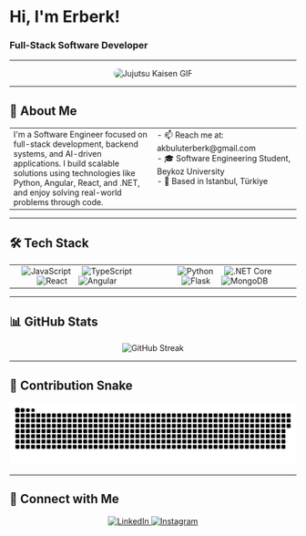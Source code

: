 # Hi, I'm Erberk!  
### Full-Stack Software Developer

---

<div align="center">
  <img src="https://media1.tenor.com/m/IJ3zsdxeavAAAAAC/studio-ghibli-ponyo-on-the-cliff.gif" alt="Jujutsu Kaisen GIF" width="250" style="border-radius: 15px;" />
</div>

---

## 🚀 About Me  

<div align="center">

<table>
  <tr>
    <td width="50%" valign="top">
      I'm a Software Engineer focused on full-stack development, backend systems, and AI-driven applications. I build scalable solutions using technologies like Python, Angular, React, and .NET, and enjoy solving real-world problems through code.
    </td>
    <td width="50%" valign="top">
      - 📫 Reach me at: akbuluterberk@gmail.com  
      <br />
      - 🎓 Software Engineering Student, Beykoz University  
      <br />
      - 📍 Based in Istanbul, Türkiye  
    </td>
  </tr>
</table>

</div>


---

## 🛠️ Tech Stack  

<div align="center">
  <table>
    <tr>
      <td width="50%" align="center">
        <img src="https://cdn.jsdelivr.net/gh/devicons/devicon/icons/javascript/javascript-original.svg" height="40" alt="JavaScript" title="JavaScript" />
        <img width="12" />
        <img src="https://cdn.jsdelivr.net/gh/devicons/devicon/icons/typescript/typescript-original.svg" height="40" alt="TypeScript" title="TypeScript" />
        <img width="12" />
        <img src="https://cdn.jsdelivr.net/gh/devicons/devicon/icons/react/react-original.svg" height="40" alt="React" title="React" />
        <img width="12" />
        <img src="https://cdn.jsdelivr.net/gh/devicons/devicon/icons/angularjs/angularjs-original.svg" height="40" alt="Angular" title="Angular" />
        <img width="12" />
      </td>
      <td width="50%" align="center">
        <img width="12" />
        <img src="https://cdn.jsdelivr.net/gh/devicons/devicon/icons/python/python-original.svg" height="40" alt="Python" title="Python" />
        <img width="12" />
        <img src="https://cdn.jsdelivr.net/gh/devicons/devicon/icons/dotnetcore/dotnetcore-original.svg" height="40" alt=".NET Core" title=".NET Core" />
        <img width="12" />
        <img src="https://cdn.jsdelivr.net/gh/devicons/devicon/icons/flask/flask-original.svg" height="40" alt="Flask" title="Flask" />
        <img width="12" />
        <img src="https://cdn.jsdelivr.net/gh/devicons/devicon/icons/mongodb/mongodb-original.svg" height="40" alt="MongoDB" title="MongoDB" />
      </td>
    </tr>
  </table>
</div>

---

## 📊 GitHub Stats  

<div align="center">
  <img src="https://github-readme-streak-stats.herokuapp.com/?user=erberkk&theme=dracula&hide_border=true" alt="GitHub Streak" />
</div>

---

## 🐍 Contribution Snake  

<div align="center">
  <picture>
    <source media="(prefers-color-scheme: dark)" srcset="https://raw.githubusercontent.com/erberkk/erberkk/output/github-snake-dark.svg" />
    <source media="(prefers-color-scheme: light)" srcset="https://raw.githubusercontent.com/erberkk/erberkk/output/github-snake.svg" />
    <img alt="GitHub Contribution Snake" src="https://raw.githubusercontent.com/erberkk/erberkk/output/github-snake.svg" />
  </picture>
</div>

---

## 📱 Connect with Me  

<div align="center">
  <a href="https://www.linkedin.com/in/erberk-akbulut/" target="_blank">
    <img src="https://img.shields.io/badge/LinkedIn-0077B5?style=for-the-badge&logo=linkedin&logoColor=white" alt="LinkedIn" />
  </a>
  <a href="https://www.instagram.com/_erberk/" target="_blank">
    <img src="https://img.shields.io/badge/Instagram-E4405F?style=for-the-badge&logo=instagram&logoColor=white" alt="Instagram" />
  </a>
</div>

